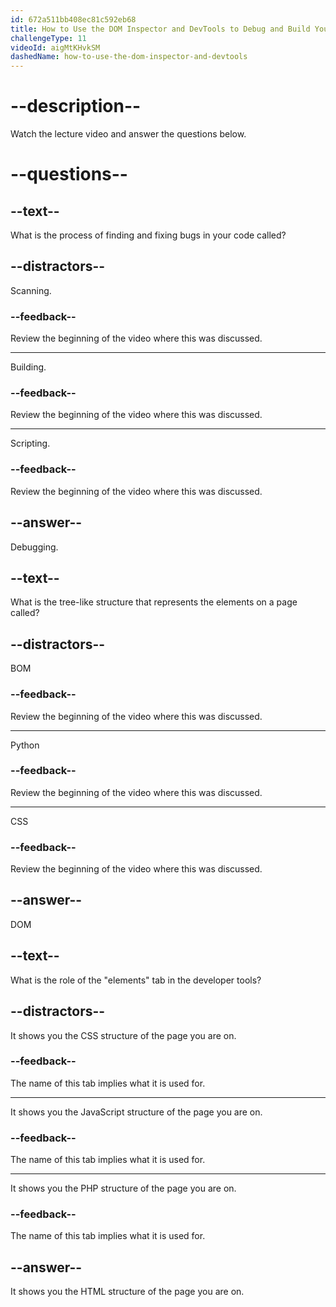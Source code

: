 ```yaml
---
id: 672a511bb408ec81c592eb68
title: How to Use the DOM Inspector and DevTools to Debug and Build Your Projects
challengeType: 11
videoId: aigMtKHvkSM
dashedName: how-to-use-the-dom-inspector-and-devtools
---
```


# --description--

Watch the lecture video and answer the questions below.

# --questions--

## --text--

What is the process of finding and fixing bugs in your code called?

## --distractors--

Scanning.

### --feedback--

Review the beginning of the video where this was discussed.

---

Building.

### --feedback--

Review the beginning of the video where this was discussed.

---

Scripting.

### --feedback--

Review the beginning of the video where this was discussed.

## --answer--

Debugging.

## --text--

What is the tree-like structure that represents the elements on a page called?

## --distractors--

BOM

### --feedback--

Review the beginning of the video where this was discussed.

---

Python

### --feedback--

Review the beginning of the video where this was discussed.

---

CSS

### --feedback--

Review the beginning of the video where this was discussed.

## --answer--

DOM

## --text--

What is the role of the "elements" tab in the developer tools?

## --distractors--

It shows you the CSS structure of the page you are on.

### --feedback--

The name of this tab implies what it is used for.

---

It shows you the JavaScript structure of the page you are on.

### --feedback--

The name of this tab implies what it is used for.

---

It shows you the PHP structure of the page you are on.

### --feedback--

The name of this tab implies what it is used for.

## --answer--

It shows you the HTML structure of the page you are on.

